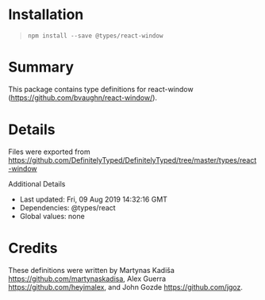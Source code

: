 # Installation
> `npm install --save @types/react-window`

# Summary
This package contains type definitions for react-window (https://github.com/bvaughn/react-window/).

# Details
Files were exported from https://github.com/DefinitelyTyped/DefinitelyTyped/tree/master/types/react-window

Additional Details
 * Last updated: Fri, 09 Aug 2019 14:32:16 GMT
 * Dependencies: @types/react
 * Global values: none

# Credits
These definitions were written by Martynas Kadiša <https://github.com/martynaskadisa>, Alex Guerra <https://github.com/heyimalex>, and John Gozde <https://github.com/jgoz>.
